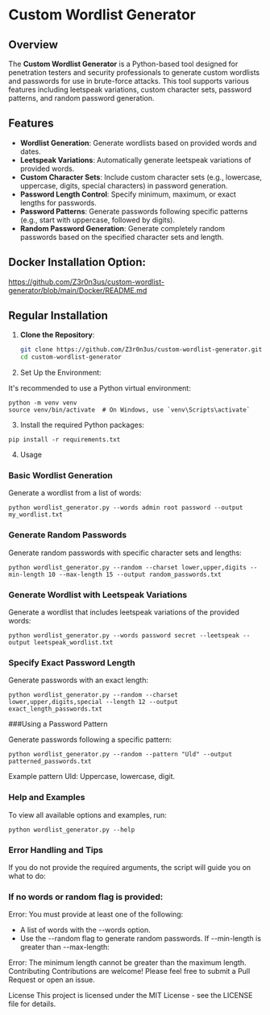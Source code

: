 # Custom Wordlist Generator

## Overview

The **Custom Wordlist Generator** is a Python-based tool designed for penetration testers and security professionals to generate custom wordlists and passwords for use in brute-force attacks. This tool supports various features including leetspeak variations, custom character sets, password patterns, and random password generation.

## Features

- **Wordlist Generation**: Generate wordlists based on provided words and dates.
- **Leetspeak Variations**: Automatically generate leetspeak variations of provided words.
- **Custom Character Sets**: Include custom character sets (e.g., lowercase, uppercase, digits, special characters) in password generation.
- **Password Length Control**: Specify minimum, maximum, or exact lengths for passwords.
- **Password Patterns**: Generate passwords following specific patterns (e.g., start with uppercase, followed by digits).
- **Random Password Generation**: Generate completely random passwords based on the specified character sets and length.


## Docker Installation Option:  
https://github.com/Z3r0n3us/custom-wordlist-generator/blob/main/Docker/README.md

## Regular Installation
1. **Clone the Repository**:
   ```bash
   git clone https://github.com/Z3r0n3us/custom-wordlist-generator.git
   cd custom-wordlist-generator
   
2. Set Up the Environment:

It's recommended to use a Python virtual environment:
```
python -m venv venv
source venv/bin/activate  # On Windows, use `venv\Scripts\activate`
```

3. Install the required Python packages:

```
pip install -r requirements.txt
```

4. Usage
### Basic Wordlist Generation

Generate a wordlist from a list of words:
```
python wordlist_generator.py --words admin root password --output my_wordlist.txt
```

### Generate Random Passwords

Generate random passwords with specific character sets and lengths:

```
python wordlist_generator.py --random --charset lower,upper,digits --min-length 10 --max-length 15 --output random_passwords.txt
```

### Generate Wordlist with Leetspeak Variations

Generate a wordlist that includes leetspeak variations of the provided words:
```
python wordlist_generator.py --words password secret --leetspeak --output leetspeak_wordlist.txt
```

### Specify Exact Password Length

Generate passwords with an exact length:
```
python wordlist_generator.py --random --charset lower,upper,digits,special --length 12 --output exact_length_passwords.txt
```

###Using a Password Pattern

Generate passwords following a specific pattern:
```
python wordlist_generator.py --random --pattern "Uld" --output patterned_passwords.txt
```

Example pattern Uld: Uppercase, lowercase, digit.

### Help and Examples
To view all available options and examples, run:
```
python wordlist_generator.py --help
```

### Error Handling and Tips
If you do not provide the required arguments, the script will guide you on what to do:


### If no words or random flag is provided:


Error: You must provide at least one of the following:
  - A list of words with the --words option.
  - Use the --random flag to generate random passwords.
If --min-length is greater than --max-length:


Error: The minimum length cannot be greater than the maximum length.
Contributing
Contributions are welcome! Please feel free to submit a Pull Request or open an issue.


License
This project is licensed under the MIT License - see the LICENSE file for details.





